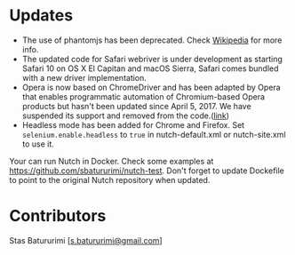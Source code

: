 <!--
 Licensed to the Apache Software Foundation (ASF) under one or more
 contributor license agreements.  See the NOTICE file distributed with
 this work for additional information regarding copyright ownership.
 The ASF licenses this file to You under the Apache License, Version 2.0
 (the "License"); you may not use this file except in compliance with
 the License.  You may obtain a copy of the License at

     http://www.apache.org/licenses/LICENSE-2.0

 Unless required by applicable law or agreed to in writing, software
 distributed under the License is distributed on an "AS IS" BASIS,
 WITHOUT WARRANTIES OR CONDITIONS OF ANY KIND, either express or implied.
 See the License for the specific language governing permissions and
 limitations under the License.
-->

# Updates
* The use of phantomjs has been deprecated. Check [Wikipedia](https://en.wikipedia.org/wiki/PhantomJS) for more info.
* The updated code for Safari webriver is under development as starting Safari 10 on OS X El Capitan and macOS Sierra, Safari comes bundled with a new driver implementation.
* Opera is now based on ChromeDriver and has been adapted by Opera that enables programmatic automation of Chromium-based Opera products but hasn't been updated since April 5, 2017. We have suspended its support and removed from the code.([link](https://github.com/operasoftware/operachromiumdriver)) 
* Headless mode has been added for Chrome and Firefox. Set `selenium.enable.headless` to `true` in nutch-default.xml or nutch-site.xml to use it.


Your can run Nutch in Docker.  Check  some examples at https://github.com/sbatururimi/nutch-test.
Don't forget to update Dockefile to point to the original Nutch repository when updated.

# Contributors
Stas Batururimi [s.batururimi@gmail.com]


